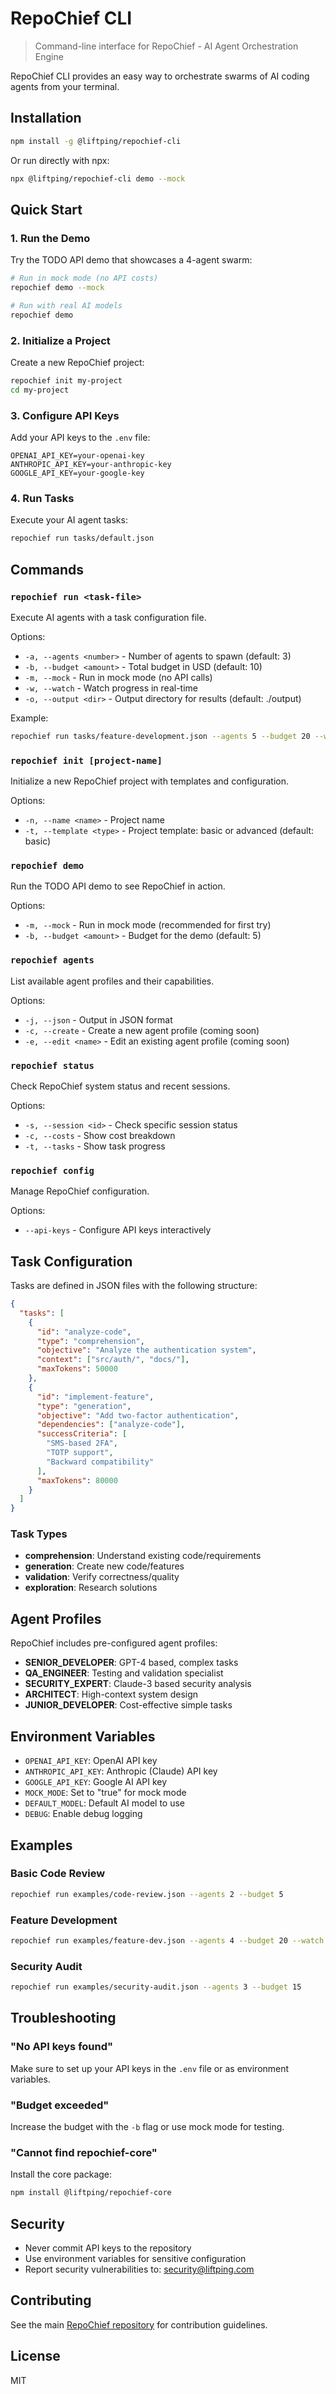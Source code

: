 # RepoChief CLI

> Command-line interface for RepoChief - AI Agent Orchestration Engine

RepoChief CLI provides an easy way to orchestrate swarms of AI coding agents from your terminal.

## Installation

```bash
npm install -g @liftping/repochief-cli
```

Or run directly with npx:

```bash
npx @liftping/repochief-cli demo --mock
```

## Quick Start

### 1. Run the Demo

Try the TODO API demo that showcases a 4-agent swarm:

```bash
# Run in mock mode (no API costs)
repochief demo --mock

# Run with real AI models
repochief demo
```

### 2. Initialize a Project

Create a new RepoChief project:

```bash
repochief init my-project
cd my-project
```

### 3. Configure API Keys

Add your API keys to the `.env` file:

```env
OPENAI_API_KEY=your-openai-key
ANTHROPIC_API_KEY=your-anthropic-key
GOOGLE_API_KEY=your-google-key
```

### 4. Run Tasks

Execute your AI agent tasks:

```bash
repochief run tasks/default.json
```

## Commands

### `repochief run <task-file>`

Execute AI agents with a task configuration file.

Options:
- `-a, --agents <number>` - Number of agents to spawn (default: 3)
- `-b, --budget <amount>` - Total budget in USD (default: 10)
- `-m, --mock` - Run in mock mode (no API calls)
- `-w, --watch` - Watch progress in real-time
- `-o, --output <dir>` - Output directory for results (default: ./output)

Example:
```bash
repochief run tasks/feature-development.json --agents 5 --budget 20 --watch
```

### `repochief init [project-name]`

Initialize a new RepoChief project with templates and configuration.

Options:
- `-n, --name <name>` - Project name
- `-t, --template <type>` - Project template: basic or advanced (default: basic)

### `repochief demo`

Run the TODO API demo to see RepoChief in action.

Options:
- `-m, --mock` - Run in mock mode (recommended for first try)
- `-b, --budget <amount>` - Budget for the demo (default: 5)

### `repochief agents`

List available agent profiles and their capabilities.

Options:
- `-j, --json` - Output in JSON format
- `-c, --create` - Create a new agent profile (coming soon)
- `-e, --edit <name>` - Edit an existing agent profile (coming soon)

### `repochief status`

Check RepoChief system status and recent sessions.

Options:
- `-s, --session <id>` - Check specific session status
- `-c, --costs` - Show cost breakdown
- `-t, --tasks` - Show task progress

### `repochief config`

Manage RepoChief configuration.

Options:
- `--api-keys` - Configure API keys interactively

## Task Configuration

Tasks are defined in JSON files with the following structure:

```json
{
  "tasks": [
    {
      "id": "analyze-code",
      "type": "comprehension",
      "objective": "Analyze the authentication system",
      "context": ["src/auth/", "docs/"],
      "maxTokens": 50000
    },
    {
      "id": "implement-feature",
      "type": "generation",
      "objective": "Add two-factor authentication",
      "dependencies": ["analyze-code"],
      "successCriteria": [
        "SMS-based 2FA",
        "TOTP support",
        "Backward compatibility"
      ],
      "maxTokens": 80000
    }
  ]
}
```

### Task Types

- **comprehension**: Understand existing code/requirements
- **generation**: Create new code/features
- **validation**: Verify correctness/quality
- **exploration**: Research solutions

## Agent Profiles

RepoChief includes pre-configured agent profiles:

- **SENIOR_DEVELOPER**: GPT-4 based, complex tasks
- **QA_ENGINEER**: Testing and validation specialist
- **SECURITY_EXPERT**: Claude-3 based security analysis
- **ARCHITECT**: High-context system design
- **JUNIOR_DEVELOPER**: Cost-effective simple tasks

## Environment Variables

- `OPENAI_API_KEY`: OpenAI API key
- `ANTHROPIC_API_KEY`: Anthropic (Claude) API key
- `GOOGLE_API_KEY`: Google AI API key
- `MOCK_MODE`: Set to "true" for mock mode
- `DEFAULT_MODEL`: Default AI model to use
- `DEBUG`: Enable debug logging

## Examples

### Basic Code Review

```bash
repochief run examples/code-review.json --agents 2 --budget 5
```

### Feature Development

```bash
repochief run examples/feature-dev.json --agents 4 --budget 20 --watch
```

### Security Audit

```bash
repochief run examples/security-audit.json --agents 3 --budget 15
```

## Troubleshooting

### "No API keys found"

Make sure to set up your API keys in the `.env` file or as environment variables.

### "Budget exceeded"

Increase the budget with the `-b` flag or use mock mode for testing.

### "Cannot find repochief-core"

Install the core package:
```bash
npm install @liftping/repochief-core
```

## Security

- Never commit API keys to the repository
- Use environment variables for sensitive configuration
- Report security vulnerabilities to: security@liftping.com

## Contributing

See the main [RepoChief repository](https://github.com/liftping/repochief) for contribution guidelines.

## License

MIT